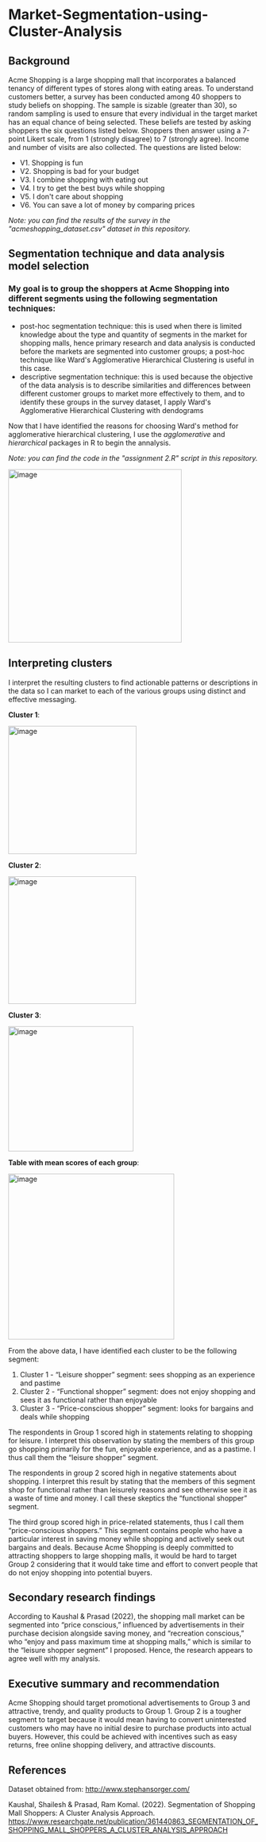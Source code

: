 # Market-Segmentation-using-Cluster-Analysis

## Background

Acme Shopping is a large shopping mall that incorporates a balanced tenancy of different types of stores along with eating areas. To understand customers better, a survey has been conducted among 40 shoppers to study beliefs on shopping. The sample is sizable (greater than 30), so random sampling is used to ensure that every individual in the target market has an equal chance of being selected. These beliefs are tested by asking shoppers the six questions listed below. Shoppers then answer using a 7-point Likert scale, from 1 (strongly disagree) to 7 (strongly agree). Income and number of visits are also collected. The questions are listed below:
 
- V1. Shopping is fun
- V2. Shopping is bad for your budget
- V3. I combine shopping with eating out
- V4. I try to get the best buys while shopping
- V5. I don't care about shopping
- V6. You can save a lot of money by comparing prices

_Note: you can find the results of the survey in the "acmeshopping_dataset.csv" dataset in this repository._

## Segmentation technique and data analysis model selection

### My goal is to group the shoppers at Acme Shopping into different segments using the following segmentation techniques:

- post-hoc segmentation technique: this is used when there is limited knowledge about the type and quantity of segments in the market for shopping malls, hence primary research and data analysis is conducted before the markets are segmented into customer groups; a post-hoc technique like Ward's Agglomerative Hierarchical Clustering is useful in this case.
- descriptive segmentation technique: this is used because the objective of the data analysis is to describe similarities and differences between different customer groups to market more effectively to them, and to identify these groups in the survey dataset, I apply Ward's Agglomerative Hierarchical Clustering with dendograms 


Now that I have identified the reasons for choosing Ward's method for agglomerative hierarchical clustering, I use the *agglomerative* and *hierarchical* packages in R to begin the annalysis. 

_Note: you can find the code in the "assignment 2.R" script in this repository._


 
<img width="349" alt="image" src="https://user-images.githubusercontent.com/113878059/225531674-28337b9f-9697-4dfe-be14-0b599c5cb6bb.png">

## Interpreting clusters

I interpret the resulting clusters to find actionable patterns or descriptions in the data so I can market to each of the various groups using distinct and effective messaging.

__Cluster 1__:

<img width="258" alt="image" src="https://user-images.githubusercontent.com/113878059/225527976-c8f26a49-5a57-481f-ad14-888133d7b56a.png">

__Cluster 2__:

<img width="257" alt="image" src="https://user-images.githubusercontent.com/113878059/225528005-c6d34a9d-6906-4bb1-babb-ef819d253d39.png">

__Cluster 3__:

<img width="252" alt="image" src="https://user-images.githubusercontent.com/113878059/225528048-7cba9ae6-602d-4c35-a939-421b260bf98f.png">

__Table with mean scores of each group__:

<img width="334" alt="image" src="https://user-images.githubusercontent.com/113878059/225529458-06846a4f-1401-40fb-a245-42f780543902.png">

From the above data, I have identified each cluster to be the following segment:
1.	Cluster 1 - “Leisure shopper” segment: sees shopping as an experience and pastime
2.	Cluster 2 - “Functional shopper” segment: does not enjoy shopping and sees it as functional rather than enjoyable
3.	Cluster 3 - “Price-conscious shopper” segment: looks for bargains and deals while shopping 

The respondents in Group 1 scored high in statements relating to shopping for leisure. I interpret this observation by stating the members of this group go shopping primarily for the fun, enjoyable experience, and as a pastime. I thus call them the “leisure shopper” segment. 

The respondents in group 2 scored high in negative statements about shopping. I interpret this result by stating that the members of this segment shop for functional rather than leisurely reasons and see otherwise see it as a waste of time and money. I call these skeptics the “functional shopper” segment.

The third group scored high in price-related statements, thus I call them “price-conscious shoppers.” This segment contains people who have a particular interest in saving money while shopping and actively seek out bargains and deals. Because Acme Shopping is deeply committed to attracting shoppers to large shopping malls, it would be hard to target Group 2 considering that it would take time and effort to convert people that do not enjoy shopping into potential buyers.

## Secondary research findings

According to Kaushal & Prasad (2022), the shopping mall market can be segmented into “price conscious,” influenced by advertisements in their purchase decision alongside saving money, and “recreation conscious,” who “enjoy and pass maximum time at shopping malls,” which is similar to the “leisure shopper segment” I proposed. Hence, the research appears to agree well with my analysis.

## Executive summary and recommendation 

Acme Shopping should target promotional advertisements to Group 3 and attractive, trendy, and quality products to Group 1. Group 2 is a tougher segment to target because it would mean having to convert uninterested customers who may have no initial desire to purchase products into actual buyers. However, this could be achieved with incentives such as easy returns, free online shopping delivery, and attractive discounts.

## References

Dataset obtained from: http://www.stephansorger.com/

Kaushal, Shailesh & Prasad, Ram Komal. (2022). Segmentation of Shopping Mall Shoppers: A Cluster Analysis Approach. https://www.researchgate.net/publication/361440863_SEGMENTATION_OF_SHOPPING_MALL_SHOPPERS_A_CLUSTER_ANALYSIS_APPROACH

